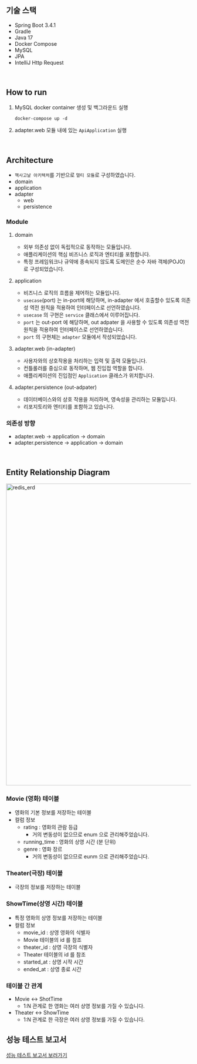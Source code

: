 ## 기술 스택
- Spring Boot 3.4.1
- Gradle
- Java 17
- Docker Compose
- MySQL
- JPA
- IntelliJ Http Request

<br/>

## How to run
1. MySQL docker container 생성 및 백그라운드 실행
    ```
    docker-compose up -d
    ```

2. adapter.web 모듈 내에 있는 `ApiApplication` 실행

<br/>

## Architecture
- `헥사고날 아키텍처`를 기반으로 `멀티 모듈`로 구성하였습니다.
- domain
- application
- adapter
   - web
   - persistence

### Module
1. domain
    - 외부 의존성 없이 독립적으로 동작하는 모듈입니다.
    - 애플리케이션의 핵심 비즈니스 로직과 엔티티를 포함합니다.
    - 특정 프레임워크나 규약에 종속되지 않도록 도메인은 순수 자바 객체(POJO) 로 구성되었습니다.
      
2. application
    - 비즈니스 로직의 흐름을 제어하는 모듈입니다.
    - `usecase`(port) 는 in-port에 해당하며, in-adapter 에서 호출할수 있도록 의존성 역전 원칙을 적용하여 인터페이스로 선언하였습니다.
    - `usecase` 의 구현은 `service` 클래스에서 이루어집니다.
    - `port` 는 out-port 에 해당하며, out adpater 을 사용할 수 있도록 의존성 역전 원칙을 적용하여 인터페이스로 선언하였습니다.
    - `port` 의 구현체는 `adapter` 모듈에서 작성되었습니다.
      
3. adapter.web (in-adapter)
    - 사용자와의 상호작용을 처리하는 입력 및 출력 모듈입니다.
    - 컨틀롤러를 중심으로 동작하며, 웹 진입접 역할을 합니다. 
    - 애플리케이션의 진입점인 `Application` 클래스가 위치합니다.
      
4. adapter.persistence (out-adpater)
   - 데이터베이스와의 상호 작용을 처리하며, 영속성을 관리하는 모듈입니다.
   - 리포지토리와 엔티티를 포함하고 있습니다.
     
### 의존성 방향
- adapter.web -> application -> domain
- adapter.persistence -> application -> domain

<br/>

## Entity Relationship Diagram
<img width="822" alt="redis_erd" src="https://github.com/user-attachments/assets/e29a1f00-8f2c-40bf-99df-749d741025e9" />


### Movie (영화) 테이블
- 영화의 기본 정보를 저장하는 테이블
- 컬럼 정보
    - rating : 영화의 관람 등급
        - 거의 변동성이 없으므로 enum 으로 관리해주었습니다.
    - running_time : 영화의 상영 시간 (분 단위)
    - genre : 영화 장르
        - 거의 변동성이 없으므로 eunm 으로 관리해주었습니다.
     
### Theater(극장) 테이블
- 극장의 정보를 저장하는 테이블

### ShowTime(상영 시간) 테이블
- 특정 영화의 상영 정보를 저장하는 테이블
- 컬럼 정보
  - movie_id : 상영 영화의 식별자
   - Movie 테이블의 id 를 참조
  - theater_id : 상영 극장의 식별자
   - Theater 테이블의 id 를 참조
  - started_at : 상영 시작 시간
  - ended_at : 상영 종료 시간
 
### 테이블 간 관계
- Movie <-> ShotTime
    - 1:N 관계로 한 영화는 여러 상영 정보를 가질 수 있습니다.
- Theater <-> ShowTime
    - 1:N 관계로 한 극장은 여러 상영 정보를 가질 수 있습니다.
 
## 성능 테스트 보고서
[성능 테스트 보고서 보러가기](https://www.notion.so/17fe5ab6924e80109e6efc1149612b21?pvs=4)
